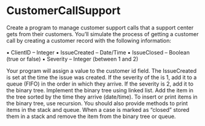 # CustomerCallSupport
Create a program to manage customer support calls that a support center gets from their customers. You’ll simulate the process of getting a customer call by creating a customer record with the following information:

▪ ClientID – Integer
▪ IssueCreated – Date/Time
▪ IssueClosed – Boolean (true or false)
▪ Severity – Integer (between 1 and 2)

Your program will assign a value to the customer id field. The IssueCreated is set at the time the issue was
created.
If the severity of the is 1, add it to a queue (FIFO) in the order in which they arrive. If the severity is 2, add
it to the binary tree. Implement the binary tree using linked list. Add the item in the tree sorted by the
time they arrive (date/time). To insert or print items in the binary tree, use recursion. You should also
provide methods to print items in the stack and queue.
When a case is marked as “closed” stored them in a stack and remove the item from the binary tree or
queue.
